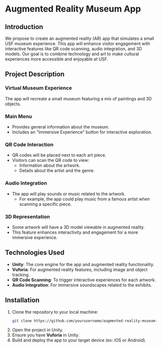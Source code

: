 # Augmented Reality Museum App

## Introduction
We propose to create an augmented reality (AR) app that simulates a small USF museum experience. This app will enhance visitor engagement with interactive features like QR code scanning, audio integration, and 3D models. Our goal is to combine technology and art to make cultural experiences more accessible and enjoyable at USF.

## Project Description

### Virtual Museum Experience
The app will recreate a small museum featuring a mix of paintings and 3D objects.

### Main Menu
- Provides general information about the museum.
- Includes an "Immersive Experience" button for interactive exploration.

### QR Code Interaction
- QR codes will be placed next to each art piece.
- Visitors can scan the QR code to view:
  - Information about the artwork.
  - Details about the artist and the genre.

### Audio Integration
- The app will play sounds or music related to the artwork.
  - For example, the app could play music from a famous artist when scanning a specific piece.

### 3D Representation
- Some artwork will have a 3D model viewable in augmented reality.
- This feature enhances interactivity and engagement for a more immersive experience.

## Technologies Used
- **Unity**: The core engine for the app and augmented reality functionality.
- **Vuforia**: For augmented reality features, including image and object tracking.
- **QR Code Scanning**: To trigger interactive experiences for each artwork.
- **Audio Integration**: For immersive soundscapes related to the exhibits.

## Installation
1. Clone the repository to your local machine:
    ```bash
    git clone https://github.com/yourusername/augmented-reality-museum-app.git
    ```
2. Open the project in Unity.
3. Ensure you have **Vuforia** in Unity.
4. Build and deploy the app to your target device (ex: iOS or Android).